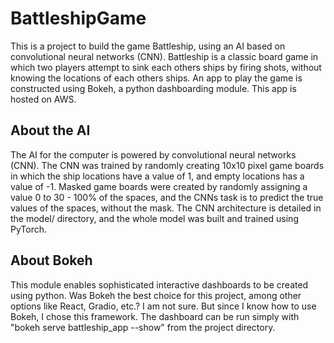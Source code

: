 # BattleshipGame
This is a project to build the game Battleship, using an AI based on convolutional neural networks (CNN). Battleship is a classic board game in which two players attempt to sink each others ships by firing shots, without knowing the locations of each others ships. An app to play the game is constructed using Bokeh, a python dashboarding module. This app is hosted on AWS.

## About the AI
The AI for the computer is powered by convolutional neural networks (CNN). The CNN was trained by randomly creating 10x10 pixel game boards in which the ship locations have a value of 1, and empty locations has a value of -1. Masked game boards were created by randomly assigning a value 0 to 30 - 100% of the spaces, and the CNNs task is to predict the true values of the spaces, without the mask. The CNN architecture is detailed in the model/ directory, and the whole model was built and trained using PyTorch.

## About Bokeh
This module enables sophisticated interactive dashboards to be created using python. Was Bokeh the best choice for this project, among other options like React, Gradio, etc.? I am not sure. But since I know how to use Bokeh, I chose this framework. The dashboard can be run simply with "bokeh serve battleship_app --show" from the project directory.
